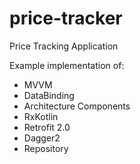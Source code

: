 # price-tracker
Price Tracking Application

Example implementation of:
* MVVM
* DataBinding
* Architecture Components
* RxKotlin
* Retrofit 2.0
* Dagger2 
* Repository
